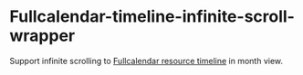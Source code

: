 # Fullcalendar-timeline-infinite-scroll-wrapper

Support infinite scrolling to [Fullcalendar resource timeline](https://fullcalendar.io/docs/timeline-standard-view-demo) in month view.

